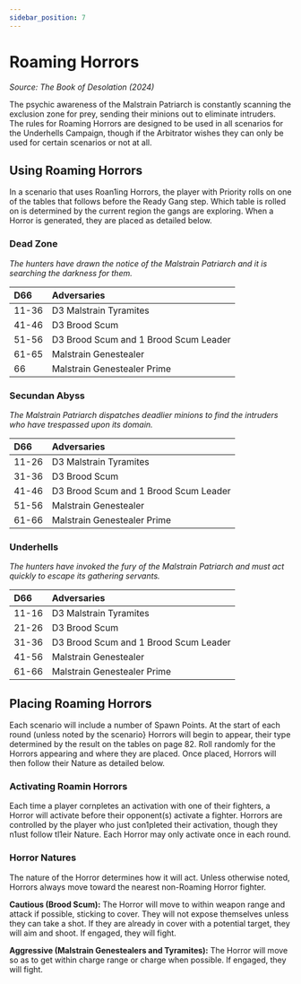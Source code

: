 ```yaml
---
sidebar_position: 7
---
```


# Roaming Horrors
_Source: The Book of Desolation (2024)_

The psychic awareness of the Malstrain Patriarch is constantly scanning the exclusion zone for prey, sending their minions out to eliminate intruders. The rules for Roaming Horrors are designed to be used in all scenarios for the Underhells Campaign, though if the Arbitrator wishes they can only be used for certain scenarios or not at all. 

Using Roaming Horrors[​](#using-roaming-horrors "Direct link to Using Roaming Horrors")
---------------------------------------------------------------------------------------------
In a scenario that uses Roan1ing Horrors, the player with Priority rolls on one of the tables that follows before the Ready Gang step. Which table is rolled on is determined by the current region the gangs are exploring. When a Horror is generated, they are placed as detailed below. 


### Dead Zone[​](#dead-zone "Direct link to Dead Zone")

_The hunters have drawn the notice of the Malstrain Patriarch and it is searching the darkness for them._

|D66    |Adversaries                          |
|:------|:------------------------------------|
|11-36  |D3 Malstrain Tyramites               |
|41-46  |D3 Brood Scum                        |
|51-56  |D3 Brood Scum and 1 Brood Scum Leader|
|61-65  |Malstrain Genestealer                |
|66     |Malstrain Genestealer Prime          |

### Secundan Abyss[​](#secundan-abyss "Direct link to Secundan Abyss")

_The Malstrain Patriarch dispatches deadlier minions to find the intruders who have trespassed upon its domain._

|D66    |Adversaries                          |
|:------|:------------------------------------|
|11-26  |D3 Malstrain Tyramites               |
|31-36  |D3 Brood Scum                        |
|41-46  |D3 Brood Scum and 1 Brood Scum Leader|
|51-56  |Malstrain Genestealer                |
|61-66  |Malstrain Genestealer Prime          |

### Underhells[​](#underhells "Direct link to Underhells")

_The hunters have invoked the fury of the Malstrain Patriarch and must act quickly to escape its gathering servants._

|D66    |Adversaries                          |
|:------|:------------------------------------|
|11-16  |D3 Malstrain Tyramites               |
|21-26  |D3 Brood Scum                        |
|31-36  |D3 Brood Scum and 1 Brood Scum Leader|
|41-56  |Malstrain Genestealer                |
|61-66  |Malstrain Genestealer Prime          |

Placing Roaming Horrors[​](#placing-roaming-horrors "Direct link to Placing Roaming Horrors")
---------------------------------------------------------------------------------------------
Each scenario will include a number of Spawn Points. At the start of each round (unless noted by the scenario} Horrors will begin to appear, their type determined by the result on the tables on page 82. Roll randomly for the Horrors appearing and where they are placed. Once placed, Horrors will then follow their Nature as detailed below.

### Activating Roamin Horrors[​](#activating-roaming-horrors "Direct link to Activating Roaming Horrors")

Each time a player cornpletes an activation with one of their fighters, a Horror will activate before their opponent(s) activate a fighter. Horrors are controlled by the player who just con1pleted their activation, though they n1ust follow tl1eir Nature. Each Horror may only activate once in each round.

### Horror Natures[​](#horror-natures "Direct link to Horror Natures")

The nature of the Horror determines how it will act. Unless otherwise noted, Horrors always move toward the nearest non-Roaming Horror fighter.

**Cautious (Brood Scum):** The Horror will move to within weapon range and attack if possible, sticking to cover. They will not expose themselves unless they can take a shot. If they are already in cover with a potential target, they will aim and shoot. If engaged, they will fight.

**Aggressive (Malstrain Genestealers and Tyramites):** The Horror will move so as to get within charge range or charge when possible. lf engaged, they will fight. 
